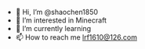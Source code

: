 - 👋 Hi, I’m @shaochen1850
- 👀 I’m interested in Minecraft
- 🌱 I’m currently learning 
- 📫 How to reach me lrf1610@126.com

<!---
shaochen1850/shaochen1850 is a ✨ special ✨ repository because its `README.md` (this file) appears on your GitHub profile.
You can click the Preview link to take a look at your changes.
--->
